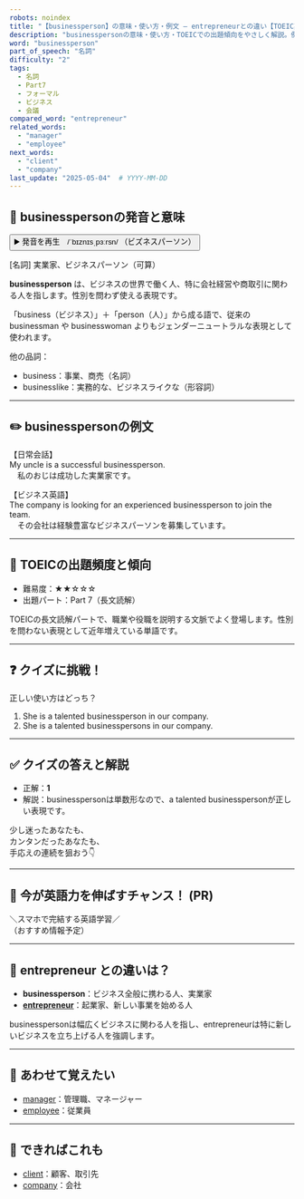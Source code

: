 ```yaml
---
robots: noindex
title: "【businessperson】の意味・使い方・例文 ― entrepreneurとの違い【TOEIC英単語】"
description: "businesspersonの意味・使い方・TOEICでの出題傾向をやさしく解説。例文・クイズ付きでentrepreneurとの違いもわかりやすく学べます。"
word: "businessperson"
part_of_speech: "名詞"
difficulty: "2"
tags:
  - 名詞
  - Part7
  - フォーマル
  - ビジネス
  - 会議
compared_word: "entrepreneur"
related_words:
  - "manager"
  - "employee"
next_words:
  - "client"
  - "company"
last_update: "2025-05-04"  # YYYY-MM-DD
---
```


## 🔰 businesspersonの発音と意味

<button class="play-audio" onclick="playTTS('businessperson')">
  <span class="play-audio-main">
    ▶️ 発音を再生　/ˈbɪznɪsˌpɜːrsn/
  </span>
  <span class="play-audio-sub">
    （ビズネスパーソン）
  </span>
</button>

[名詞] 実業家、ビジネスパーソン（可算）

**businessperson** は、ビジネスの世界で働く人、特に会社経営や商取引に関わる人を指します。性別を問わず使える表現です。

「business（ビジネス）」＋「person（人）」から成る語で、従来の businessman や businesswoman よりもジェンダーニュートラルな表現として使われます。

他の品詞：  
- business：事業、商売（名詞）
- businesslike：実務的な、ビジネスライクな（形容詞）

---

## ✏️ businesspersonの例文

【日常会話】  
My uncle is a successful businessperson.  
　私のおじは成功した実業家です。

【ビジネス英語】  
The company is looking for an experienced businessperson to join the team.  
　その会社は経験豊富なビジネスパーソンを募集しています。

---

## 🎯 TOEICの出題頻度と傾向

- 難易度：★★☆☆☆
- 出題パート：Part 7（長文読解）

TOEICの長文読解パートで、職業や役職を説明する文脈でよく登場します。性別を問わない表現として近年増えている単語です。

---

## ❓ クイズに挑戦！

正しい使い方はどっち？

1. She is a talented businessperson in our company.  
2. She is a talented businesspersons in our company.

---

## ✅ クイズの答えと解説

- 正解：**1**
- 解説：businesspersonは単数形なので、a talented businesspersonが正しい表現です。

少し迷ったあなたも、  
カンタンだったあなたも、  
手応えの連続を狙おう👇️

---

## 🚀 今が英語力を伸ばすチャンス！ (PR)

<div class="info-center">
＼スマホで完結する英語学習／<br>  
（おすすめ情報予定）
</div>

---

## 🤔  entrepreneur との違いは？

- **businessperson**：ビジネス全般に携わる人、実業家
- **[entrepreneur](/word/entrepreneur/)**：起業家、新しい事業を始める人

businesspersonは幅広くビジネスに関わる人を指し、entrepreneurは特に新しいビジネスを立ち上げる人を強調します。

---

## 🧩 あわせて覚えたい

- [manager](/word/manager/)：管理職、マネージャー
- [employee](/word/employee/)：従業員

---

## 📖 できればこれも

- [client](/word/client/)：顧客、取引先
- [company](/word/company/)：会社

<!-- cvid: aid35_bid47 -->
